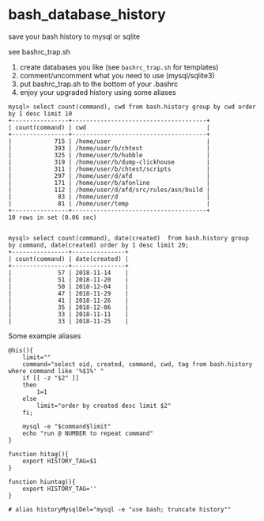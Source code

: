 # bash_database_history
save your bash history to mysql or sqlite

see bashrc_trap.sh

1) create databases you like (see `bashrc_trap.sh` for templates)
2) comment/uncomment what you need to use (mysql/sqlite3)
3) put bashrc_trap.sh to the bottom of your .bashrc
4) enjoy your upgraded history using some aliases

```
mysql> select count(command), cwd from bash.history group by cwd order by 1 desc limit 10
+----------------+--------------------------------------+
| count(command) | cwd                                  |
+----------------+--------------------------------------+
|            715 | /home/user                           |
|            393 | /home/user/b/chtest                  |
|            325 | /home/user/b/hubble                  |
|            319 | /home/user/b/dump-clickhouse         |
|            311 | /home/user/b/chtest/scripts          |
|            297 | /home/user/d/afd                     |
|            171 | /home/user/b/afonline                |
|            112 | /home/user/d/afd/src/rules/asn/build |
|             83 | /home/user/d                         |
|             81 | /home/user/temp                      |
+----------------+--------------------------------------+
10 rows in set (0.06 sec)


mysql> select count(command), date(created)  from bash.history group by command, date(created) order by 1 desc limit 20;
+----------------+---------------+
| count(command) | date(created) |
+----------------+---------------+
|             57 | 2018-11-14    |
|             51 | 2018-11-20    |
|             50 | 2018-12-04    |
|             47 | 2018-11-29    |
|             41 | 2018-11-26    |
|             35 | 2018-12-06    |
|             33 | 2018-11-11    |
|             33 | 2018-11-25    |

```
Some example aliases

```
@his(){
	limit=""
	command="select oid, created, command, cwd, tag from bash.history where command like '%$1%' "
	if [[ -z "$2" ]]
	then
		1=1
	else
		limit="order by created desc limit $2"
	fi;
	
	mysql -e "$command$limit"
	echo "run @ NUMBER to repeat command"
}

function hitag(){
	export HISTORY_TAG=$1
}

function hiuntag(){
	export HISTORY_TAG=''
}

# alias historyMysqlDel="mysql -e "use bash; truncate history""
```
